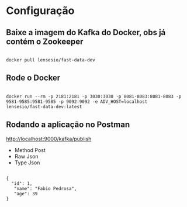 # Configuração 

## Baixe a imagem do Kafka do Docker, obs já contém o Zookeeper 

<code>
docker pull lensesio/fast-data-dev
</code>	

## Rode o Docker 

<code>
docker run --rm -p 2181:2181 -p 3030:3030 -p 8081-8083:8081-8083 -p 9581-9585:9581-9585 -p 9092:9092 -e ADV_HOST=localhost        lensesio/fast-data-dev:latest
</code>	

## Rodando a aplicação no Postman

<http://localhost:9000/kafka/publish>

- Method Post
- Raw Json	
- Type Json
<code>
{	
  "id": 1,
   "name": "Fabio Pedrosa",
   "age": 39
}
</code>
